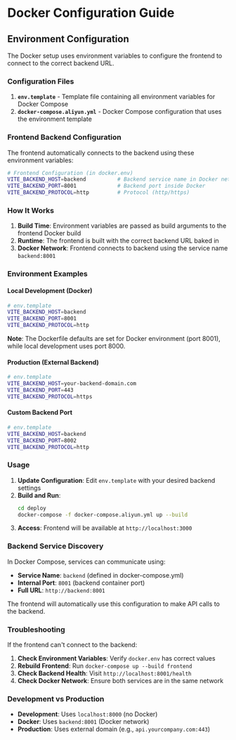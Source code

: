 # Docker Configuration Guide

## Environment Configuration

The Docker setup uses environment variables to configure the frontend to connect to the correct backend URL.

### Configuration Files

1. **`env.template`** - Template file containing all environment variables for Docker Compose
2. **`docker-compose.aliyun.yml`** - Docker Compose configuration that uses the environment template

### Frontend Backend Configuration

The frontend automatically connects to the backend using these environment variables:

```bash
# Frontend Configuration (in docker.env)
VITE_BACKEND_HOST=backend          # Backend service name in Docker network
VITE_BACKEND_PORT=8001             # Backend port inside Docker
VITE_BACKEND_PROTOCOL=http         # Protocol (http/https)
```

### How It Works

1. **Build Time**: Environment variables are passed as build arguments to the frontend Docker build
2. **Runtime**: The frontend is built with the correct backend URL baked in
3. **Docker Network**: Frontend connects to backend using the service name `backend:8001`

### Environment Examples

#### Local Development (Docker)
```bash
# env.template
VITE_BACKEND_HOST=backend
VITE_BACKEND_PORT=8001
VITE_BACKEND_PROTOCOL=http
```

**Note**: The Dockerfile defaults are set for Docker environment (port 8001), while local development uses port 8000.

#### Production (External Backend)
```bash
# env.template
VITE_BACKEND_HOST=your-backend-domain.com
VITE_BACKEND_PORT=443
VITE_BACKEND_PROTOCOL=https
```

#### Custom Backend Port
```bash
# env.template
VITE_BACKEND_HOST=backend
VITE_BACKEND_PORT=8002
VITE_BACKEND_PROTOCOL=http
```

### Usage

1. **Update Configuration**: Edit `env.template` with your desired backend settings
2. **Build and Run**: 
   ```bash
   cd deploy
   docker-compose -f docker-compose.aliyun.yml up --build
   ```
3. **Access**: Frontend will be available at `http://localhost:3000`

### Backend Service Discovery

In Docker Compose, services can communicate using:
- **Service Name**: `backend` (defined in docker-compose.yml)
- **Internal Port**: `8001` (backend container port)
- **Full URL**: `http://backend:8001`

The frontend will automatically use this configuration to make API calls to the backend.

### Troubleshooting

If the frontend can't connect to the backend:

1. **Check Environment Variables**: Verify `docker.env` has correct values
2. **Rebuild Frontend**: Run `docker-compose up --build frontend`
3. **Check Backend Health**: Visit `http://localhost:8001/health`
4. **Check Docker Network**: Ensure both services are in the same network

### Development vs Production

- **Development**: Uses `localhost:8000` (no Docker)
- **Docker**: Uses `backend:8001` (Docker network)
- **Production**: Uses external domain (e.g., `api.yourcompany.com:443`)
